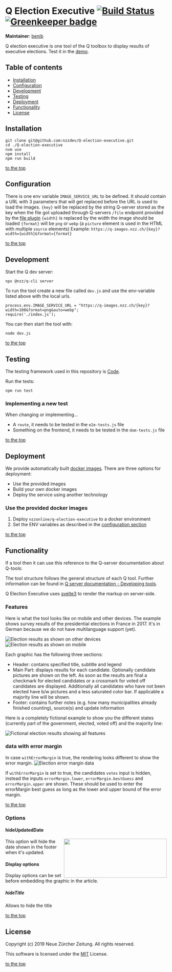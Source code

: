 # Q Election Executive [![Build Status](https://travis-ci.com/nzzdev/Q-election-executive.svg?branch=dev)](https://travis-ci.com/nzzdev/Q-election-executive) [![Greenkeeper badge](https://badges.greenkeeper.io/nzzdev/Q-election-executive.svg)](https://greenkeeper.io/)

**Maintainer**: [benib](https://github.com/benib)

Q election executive is one tool of the Q toolbox to display results of executive elections. Test it in the [demo](https://editor.q.tools/).

## Table of contents

- [Installation](#installation)
- [Configuration](#configuration)
- [Development](#development)
- [Testing](#testing)
- [Deployment](#deployment)
- [Functionality](#functionality)
- [License](#license)

## Installation

```
git clone git@github.com:nzzdev/Q-election-executive.git
cd ./Q-election-executive
nvm use
npm install
npm run build
```

[to the top](#table-of-contents)

## Configuration

There is one env variable `IMAGE_SERVICE_URL` to be defined. It should contain a URL with 3 parameters that will get replaced before the URL is used to load the images.
`{key}` will be replaced by the string Q-server stored as the key when the file got uploaded through Q-servers `/file` endpoint provided by the [file plugin](https://github.com/nzzdev/Q-server/blob/dev/plugins/file/index.js)
`{width}` is replaced by the width the image should be loaded
`{format}` will be `png` or `webp` (a `picture` element is used in the HTML with multiple `source` elements)
Example: `https://q-images.nzz.ch/{key}?width={width}&format={format}`

[to the top](#table-of-contents)

## Development

Start the Q dev server:

```
npx @nzz/q-cli server
```

To run the tool create a new file called `dev.js` and use the env-variable listed above with the local urls.

```
process.env.IMAGE_SERVICE_URL = "https://q-images.nzz.ch/{key}?width=108&format=png&auto=webp";
require('./index.js');
```

You can then start the tool with:

```
node dev.js
```

[to the top](#table-of-contents)

## Testing

The testing framework used in this repository is [Code](https://github.com/hapijs/code).

Run the tests:

```
npm run test
```

### Implementing a new test

When changing or implementing...

- A `route`, it needs to be tested in the `e2e-tests.js` file
- Something on the frontend, it needs to be tested in the `dom-tests.js` file

[to the top](#table-of-contents)

## Deployment

We provide automatically built [docker images](https://hub.docker.com/r/nzzonline/q-election-executive/).
There are three options for deployment:

- Use the provided images
- Build your own docker images
- Deploy the service using another technology

### Use the provided docker images

1. Deploy `nzzonline/q-election-executive` to a docker environment
2. Set the ENV variables as described in the [configuration section](#configuration)

[to the top](#table-of-contents)

## Functionality

If a tool then it can use this reference to the Q-server documentation about Q-tools:

The tool structure follows the general structure of each Q tool. Further information can be found in [Q server documentation - Developing tools](https://nzzdev.github.io/Q-server/developing-tools.html).

Q Election Executive uses [svelte3](https://svelte.dev) to render the markup on server-side.

### Features

Here is what the tool looks like on mobile and other devices. The example shows survey results of the presidential elections in France in 2017. It's in German because we do not have multilanguage support (yet).

![Election results as shown on other devices](./doc/exec_desk.png)
![Election results as shown on mobile](./doc/exec_mob.png)

Each graphic has the following three sections:

- Header: contains specified title, subtitle and legend
- Main Part: displays results for each candidate. Optionally candidate pictures are shown on the left. As soon as the results are final a checkmark for elected candidates or a crossmark for voted off candidates are displayed. Additionally all candidates who have not been elected have b/w pictures and a less saturated color bar. If applicable a majority line will be shown.
- Footer: contains further notes (e.g. how many municipalities already finished counting), source(s) and update information

Here is a completely fictional example to show you the different states (currently part of the government, elected, voted off) and the majority line:

![Fictional election results showing all features](./doc/exec_features.png)

### data with error margin

In case `withErrorMargin` is true, the rendering looks different to show the error margin.
![Election error margin data](https://github.com/nzzdev/Q-election-votes/blob/master/readme-images/error_margin.png)

If `withErrorMargin` is set to true, the candidates `votes` input is hidden, instead the inputs `errorMargin.lower`, `errorMargin.bestGuess` and `errorMargin.upper` are shown. These should be used to enter the errorMargin best guess as long as the lower and upper bound of the error margin.

[to the top](#table-of-contents)

### Options

#### hideUpdatedDate

<img src="/doc/hideUpdatedDate.png" align="right" width=321 height=122>
This option will hide the date shown in the footer when it's updated.

#### Display options

Display options can be set before embedding the graphic in the article.

##### hideTitle

Allows to hide the title

[to the top](#table-of-contents)

## License

Copyright (c) 2019 Neue Zürcher Zeitung. All rights reserved.

This software is licensed under the [MIT](https://github.com/nzzdev/Q-election-executive/blob/feat-test-doc/LICENSE) License.

[to the top](#table-of-contents)
